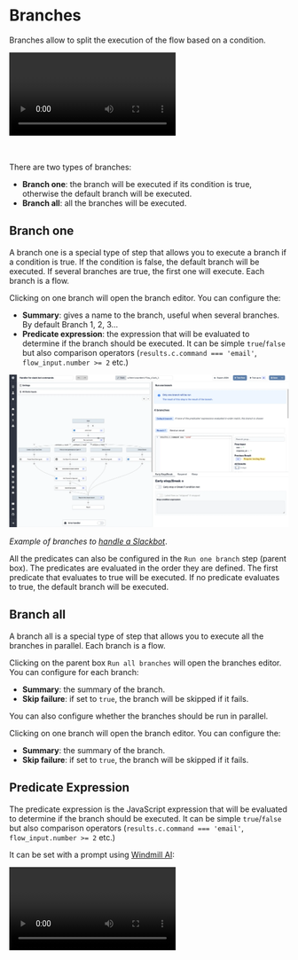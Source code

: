 # Branches

Branches allow to split the execution of the flow based on a condition.

<video
    className="border-2 rounded-xl object-cover w-full h-full dark:border-gray-800"
    autoPlay
    loop
    controls
    id="main-video"
    src="/videos/flow-branch.mp4"
/>

<br/>

There are two types of branches:

- **Branch one**: the branch will be executed if its condition is true, otherwise the default branch will be executed.
- **Branch all**: all the branches will be executed.

## Branch one

A branch one is a special type of step that allows you to execute a branch if a condition is true. If the condition is false, the default branch will be executed. If several branches are true, the first one will execute. Each branch is a flow.

Clicking on one branch will open the branch editor. You can configure the:

- **Summary**: gives a name to the branch, useful when several branches. By default Branch 1, 2, 3...
- **Predicate expression**: the expression that will be evaluated to determine if the branch should be executed. It can be simple `true`/`false` but also comparison operators (`results.c.command === 'email'`, `flow_input.number >= 2` etc.)

![Branch one step](../assets/flows/flow_branch_one.png.webp)

_Example of branches to [handle a Slackbot](/blog/handler-slack-commands)_.

All the predicates can also be configured in the `Run one branch` step (parent box). The predicates are evaluated in the order they are defined. The first predicate that evaluates to true will be executed. If no predicate evaluates to true, the default branch will be executed.

## Branch all

A branch all is a special type of step that allows you to execute all the branches in parallel. Each branch is a flow.

Clicking on the parent box `Run all branches` will open the branches editor. You can configure for each branch:

- **Summary**: the summary of the branch.
- **Skip failure**: if set to `true`, the branch will be skipped if it fails.

You can also configure whether the branches should be run in parallel.

Clicking on one branch will open the branch editor. You can configure the:

- **Summary**: the summary of the branch.
- **Skip failure**: if set to `true`, the branch will be skipped if it fails.

## Predicate Expression

The predicate expression is the JavaScript expression that will be evaluated to determine if the branch should be executed. It can be simple `true`/`false` but also comparison operators (`results.c.command === 'email'`, `flow_input.number >= 2` etc.)

It can be set with a prompt using [Windmill AI](../core_concepts/22_ai_generation/index.mdx):

<video
	className="border-2 rounded-xl object-cover w-full h-full dark:border-gray-800"
	controls
	src="/videos/branch_predicate_copilot.mp4"
/>